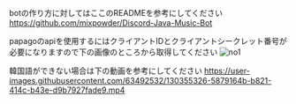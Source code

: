 botの作り方に対してはここのREADMEを参考にしてください
https://github.com/mixpowder/Discord-Java-Music-Bot


papagoのapiを使用するにはクライアントIDとクライアントシークレット番号が必要になりますので下の画像のところから取得してください
![no1](https://user-images.githubusercontent.com/63492532/130355036-cc44df73-c628-4bc7-a73e-77f38391109b.png)

韓国語ができない場合は下の動画を参考にしてください
https://user-images.githubusercontent.com/63492532/130355326-5879164b-b821-414c-b43e-d9b7927fade9.mp4

